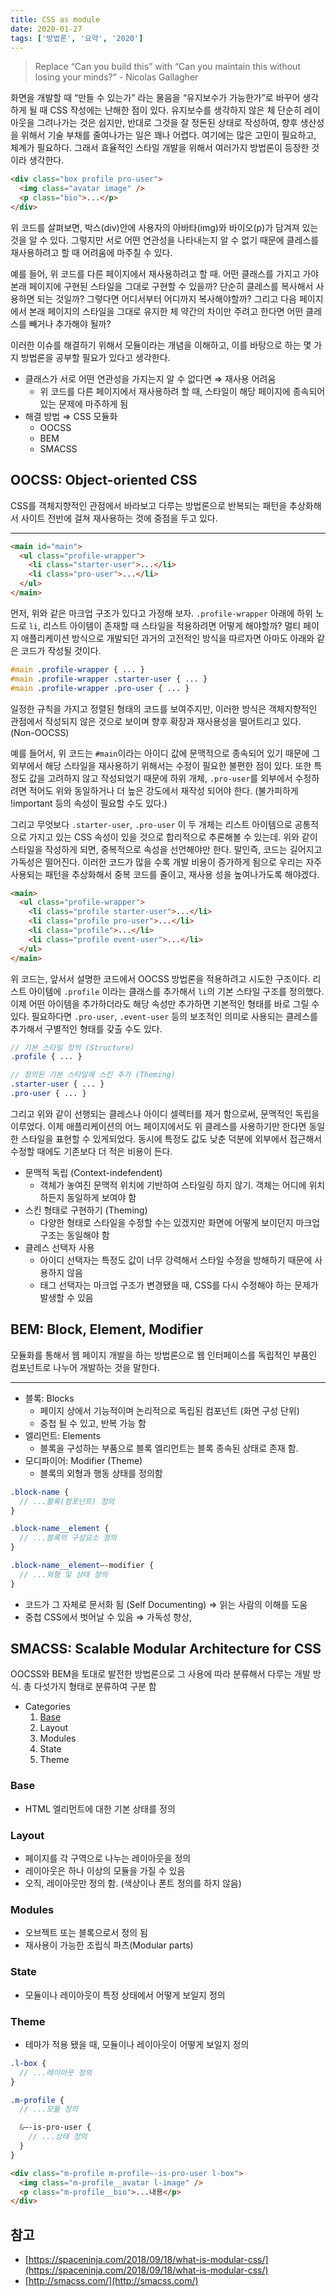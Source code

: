 ```yaml
---
title: CSS as module
date: 2020-01-27
tags: ['방법론', '요약', '2020']
---
```


> Replace “Can you build this” with “Can you maintain this without losing your minds?” - Nicolas Gallagher

화면을 개발할 때 “만들 수 있는가” 라는 물음을 “유지보수가 가능한가”로 바꾸어 생각하게 될 때 CSS 작성에는 난해한 점이 있다. 유지보수를 생각하지 않은 체 단순히 레이아웃을 그려나가는 것은 쉽지만, 반대로 그것을 잘 정돈된 상태로 작성하여, 향후 생산성을 위해서 기술 부채를 줄여나가는 일은 꽤나 어렵다. 여기에는 많은 고민이 필요하고, 체계가 필요하다. 그래서 효율적인 스타일 개발을 위해서 여러가지 방법론이 등장한 것이라 생각한다.

```html
<div class="box profile pro-user">
  <img class="avatar image" />
  <p class="bio">...</p>
</div>
```

위 코드를 살펴보면, 박스(div)안에 사용자의 아바타(img)와 바이오(p)가 담겨져 있는 것을 알 수 있다. 그렇지만 서로 어떤 연관성을 나타내는지 알 수 없기 때문에 클레스를 재사용하려고 할 때 어려움에 마주칠 수 있다. 

예를 들어, 위 코드를 다른 페이지에서 재사용하려고 할 때. 어떤 클래스를 가지고 가야 본래 페이지에 구현된 스타일을 그대로 구현할 수 있을까? 단순히 클레스를 복사해서 사용하면 되는 것일까? 그렇다면 어디서부터 어디까지 복사해야할까? 그리고 다음 페이지에서 본래 페이지의 스타일을 그대로 유지한 체 약간의 차이만 주려고 한다면 어떤 클레스를 빼거나 추가해야 될까?

이러한 이슈를 해결하기 위해서 모듈이라는 개념을 이해하고, 이를 바탕으로 하는 몇 가지 방법론을 공부할 필요가 있다고 생각한다.

* 클래스가 서로 어떤 연관성을 가지는지 알 수 없다면 ⇒ 재사용 어려움
  * 위 코드를 다른 페이지에서 재사용하려 할 때, 스타일이 해당 페이지에 종속되어 있는 문제에 마주하게 됨
* 해결 방법 ⇒ CSS 모듈화
  * OOCSS
  * BEM
  * SMACSS

## OOCSS: Object-oriented CSS

CSS를 객체지향적인 관점에서 바라보고 다루는 방법론으로 반복되는 패턴을 추상화해서 사이트 전반에 걸쳐 재사용하는 것에 중점을 두고 있다.

---

```html
<main id="main">
  <ul class="profile-wrapper">
    <li class="starter-user">...</li>
    <li class="pro-user">...</li>
  </ul>
</main>
```
먼저, 위와 같은 마크업 구조가 있다고 가정해 보자. `.profile-wrapper` 아래에 하위 노드로 `li`, 리스트 아이템이 존재할 때 스타일을 적용하려면 어떻게 해야할까? 멀티 페이지 애플리케이션 방식으로 개발되던 과거의 고전적인 방식을 따르자면 아마도 아래와 같은 코드가 작성될 것이다.

```css
#main .profile-wrapper { ... }
#main .profile-wrapper .starter-user { ... }
#main .profile-wrapper .pro-user { ... }
```
일정한 규칙을 가지고 정렬된 형태의 코드를 보여주지만, 이러한 방식은 객체지향적인 관점에서 작성되지 않은 것으로 보이며 향후 확장과 재사용성을 떨어트리고 있다. (Non-OOCSS)

예를 들어서, 위 코드는 `#main`이라는 아이디 값에 문맥적으로 종속되어 있기 때문에 그 외부에서 해당 스타일을 재사용하기 위해서는 수정이 필요한 불편한 점이 있다. 또한 특정도 값을 고려하지 않고 작성되었기 때문에 하위 개체, `.pro-user`를 외부에서 수정하려면 적어도 위와 동일하거나 더 높은 강도에서 재작성 되어야 한다. (불가피하게 !important 등의 속성이 필요할 수도 있다.)

그리고 무엇보다 `.starter-user`, `.pro-user` 이 두 개체는 리스트 아이템으로 공통적으로 가지고 있는 CSS 속성이 있을 것으로 합리적으로 추론해볼 수 있는데. 위와 같이 스타일을 작성하게 되면, 중복적으로 속성을 선언해야만 한다. 말인즉, 코드는 길어지고 가독성은 떨어진다. 이러한 코드가 많을 수록 개발 비용이 증가하게 됨으로 우리는 자주 사용되는 패턴을 추상화해서 중복 코드를 줄이고, 재사용 성을 높여나가도록 해야겠다.

```html
<main>
  <ul class="profile-wrapper">
    <li class="profile starter-user">...</li>
    <li class="profile pro-user">...</li>
    <li class="profile">...</li>
    <li class="profile event-user">...</li>
  </ul>
</main>
```
위 코드는, 앞서서 설명한 코드에서 OOCSS 방법론을 적용하려고 시도한 구조이다. 리스트 아이템에 `.profile` 이라는 클래스를 추가해서 `li`의 기본 스타일 구조를 정의했다. 이제 어떤 아이템을 추가하더라도 해당 속성만 추가하면 기본적인 형태를 바로 그릴 수 있다. 필요하다면 `.pro-user`, `.event-user` 등의 보조적인 의미로 사용되는 클레스를 추가해서 구별적인 형태를 갖출 수도 있다.

```scss
// 기본 스타일 정의 (Structure)
.profile { ... }

// 정의된 기본 스타일에 스킨 추가 (Theming)
.starter-user { ... }
.pro-user { ... }
```

그리고 위와 같이 선행되는 클레스나 아이디 셀렉터를 제거 함으로써, 문맥적인 독립을 이루었다. 이제 애플리케이션의 어느 페이지에서도 위 클레스를 사용하기만 한다면 동일한 스타일을 표현할 수 있게되었다. 동시에 특정도 값도 낮춘 덕분에 외부에서 접근해서 수정할 때에도 기존보다 더 적은 비용이 든다.

* 문맥적 독립 (Context-indefendent)
  * 객체가 놓여진 문맥적 위치에 기반하여 스타일링 하지 않기. 객체는 어디에 위치하든지 동일하게 보여야 함
* 스킨 형태로 구현하기 (Theming)
  * 다양한 형태로 스타일을 수정할 수는 있겠지만 화면에 어떻게 보이던지 마크업 구조는 동일해야 함
* 클레스 선택자 사용
  * 아이디 선택자는 특정도 값이 너무 강력해서 스타일 수정을 방해하기 때문에 사용하지 않음
  * 태그 선택자는 마크업 구조가 변경됐을 때, CSS를 다시 수정해야 하는 문제가 발생할 수 있음

## BEM: Block, Element, Modifier

모듈화를 통해서 웹 페이지 개발을 하는 방법론으로 웹 인터페이스를 독립적인 부품인 컴포넌트로 나누어 개발하는 것을 말한다.

---

* 블록: Blocks
  * 페이지 상에서 기능적이며 논리적으로 독립된 컴포넌트 (화면 구성 단위)
  * 중첩 될 수 있고, 반복 가능 함
* 엘리먼트: Elements
  * 블록을 구성하는 부품으로 블록 엘리먼트는 블록 종속된 상태로 존재 함.
* 모디파이어: Modifier (Theme)
  * 블록의 외형과 행동 상태를 정의함

```scss
.block-name {
  // ...블록(컴포넌트) 정의
}

.block-name__element {
  // ...블록의 구성요소 정의
}

.block-name__element—-modifier {
  // ...외형 및 상태 정의
}
```

* 코드가 그 자체로 문서화 됨 (Self Documenting) ⇒ 읽는 사람의 이해를 도움
* 중첩 CSS에서 벗어날 수 있음 ⇒ 가독성 향상, 

## SMACSS: Scalable Modular Architecture for CSS

OOCSS와 BEM을 토대로 발전한 방법론으로 그 사용에 따라 분류해서 다루는 개발 방식. 총 다섯가지 형태로 분류하여 구분 함

- Categories
  1. [Base](#Base)
  2. Layout
  3. Modules
  4. State
  5. Theme

### Base

- HTML 엘리먼트에 대한 기본 상태를 정의

### Layout

- 페이지를 각 구역으로 나누는 레이아웃을 정의
- 레이아웃은 하나 이상의 모듈을 가질 수 있음
- 오직, 레이아웃만 정의 함. (색상이나 폰트 정의를 하지 않음)

### Modules

- 오브젝트 또는 블록으로서 정의 됨
- 재사용이 가능한 조립식 파츠(Modular parts)

### State

- 모듈이나 레이아웃이 특정 상태에서 어떻게 보일지 정의

### Theme

- 테마가 적용 됐을 때, 모듈이나 레이아웃이 어떻게 보일지 정의

```scss
.l-box {
  // ...레이아웃 정의
}

.m-profile {
  // ...모듈 정의

  &—-is-pro-user {
    // ...상태 정의
  }
}
```

```html
<div class="m-profile m-profile—-is-pro-user l-box">
  <img class="m-profile__avatar l-image" />
  <p class="m-profile__bio">...내용</p>
</div>
```

## 참고

- [https://spaceninja.com/2018/09/18/what-is-modular-css/](https://spaceninja.com/2018/09/18/what-is-modular-css/)
- [http://smacss.com/](http://smacss.com/)
